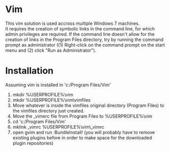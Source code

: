 Vim
===

This vim solution is used accross multiple Windows 7 machines.  
It requires the creation of symbolic links in the command line, 
for which admin privileges are required.  If the command line 
doesn't allow for the creation of links in the Program Files 
directory, try by running the command prompt as administrator
((1) Right-click on the command prompt on the start menu and 
(2) click "Run as Administrator").


Installation
============

Assuming vim is installed in 'c:/Program Files/Vim'

1. mkdir %USERPROFILE%\vim
2. mkdir %USERPROFILE%\vim\vimfiles
3. Move whatever is inside the vimfiles original directory (Program Files) to the vimfiles directory just created.
4. Move the _vimerc file from Program Files to %USERPROFILE%\vim
5. cd 'c:/Program Files/Vim'
6. mklink _vimrc %USERPROFILE%\vim\\_vimrc
7. open gvim and run :BundleInstall! (you will probably have to remove existing plugins before in order to make space for the downloaded plugin repositories)
